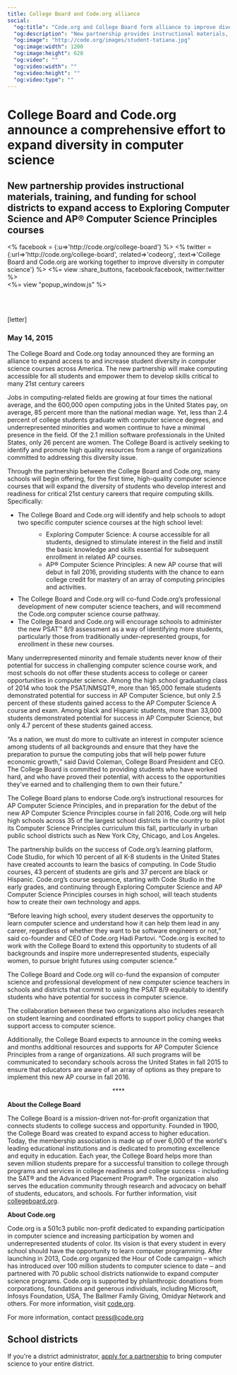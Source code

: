 ```yaml
---
title: College Board and Code.org alliance
social:
  "og:title": "Code.org and College Board form alliance to improve diversity in computer science"
  "og:description": "New partnership provides instructional materials, training, and funding for school districts to expand computer science."
  "og:image": "http://code.org/images/student-tatiana.jpg"
  "og:image:width": 1200
  "og:image:height": 628
  "og:video": ""
  "og:video:width": ""
  "og:video:height": ""
  "og:video:type": ""
---
```


# College Board and Code.org announce a comprehensive effort to expand diversity in computer science


## New partnership provides instructional materials, training, and funding for school districts to expand access to Exploring Computer Science and AP® Computer Science Principles courses



<div style="float: left;">
<% facebook = {:u=>'http://code.org/college-board'} %>
<% twitter = {:url=>'http://code.org/college-board', :related=>'codeorg', :text=>'College Board and Code.org are working together to improve diversity in computer science'} %>
<%= view :share_buttons, facebook:facebook, twitter:twitter %>
</div>

<%= view "popup_window.js" %>

<br style="clear: both;">

<br />

[letter]

### May 14, 2015 

The College Board and Code.org today announced they are forming an alliance to expand access to and increase student diversity in computer science courses across America. The new partnership will make computing accessible for all students and empower them to develop skills critical to many 21st century careers

Jobs in computing-related fields are growing at four times the national average, and the 600,000 open computing jobs in the United States pay, on average, 85 percent more than the national median wage. Yet, less than 2.4 percent of college students graduate with computer science degrees, and underrepresented minorities and women continue to have a minimal presence in the field. Of the 2.1 million software professionals in the United States, only 26 percent are women. The College Board is actively seeking to identify and promote high quality resources from a range of organizations committed to addressing this diversity issue. 

Through the partnership between the College Board and Code.org, many schools will begin offering, for the first time, high-quality computer science courses that will expand the diversity of students who develop interest and readiness for critical 21st century careers that require computing skills. Specifically:

<ul>
<li>The College Board and Code.org will identify and help schools to adopt two specific computer science courses at the high school level:</li>
<ul style="margin:10px; margin-left:40px">
<li>Exploring Computer Science: A course accessible for all students, designed to stimulate interest in the field and instill the basic knowledge and skills essential for subsequent enrollment in related AP courses.</li>
<li>AP® Computer Science Principles: A new AP course that will debut in fall 2016, providing students with the chance to earn college credit for mastery of an array of computing principles and activities.</li></ul>
<li>The College Board and Code.org will co-fund Code.org’s professional development of new computer science teachers, and will recommend the Code.org computer science course pathway.</li>
<li>The College Board and Code.org will encourage schools to administer the new PSAT™ 8/9 assessment as a way of identifying more students, particularly those from traditionally under-represented groups, for enrollment in these new courses.</li> 
</ul>

  
Many underrepresented minority and female students never know of their potential for success in challenging computer science course work, and most schools do not offer these students access to college or career opportunities in computer science. Among the high school graduating class of 2014 who took the PSAT/NMSQT®, more than 165,000 female students demonstrated potential for success in AP Computer Science, but only 2.5 percent of these students gained access to the AP Computer Science A course and exam. Among black and Hispanic students, more than 33,000 students demonstrated potential for success in AP Computer Science, but only 4.7 percent of these students gained access.

“As a nation, we must do more to cultivate an interest in computer science among students of all backgrounds and ensure that they have the preparation to pursue the computing jobs that will help power future economic growth,” said David Coleman, College Board President and CEO. The College Board is committed to providing students who have worked hard, and who have proved their potential, with access to the opportunities they’ve earned and to challenging them to own their future.” 

The College Board plans to endorse Code.org’s instructional resources for AP Computer Science Principles, and in preparation for the debut of the new AP Computer Science Principles course in fall 2016, Code.org will help high schools across 35 of the largest school districts in the country to pilot its  Computer Science Principles curriculum this fall, particularly in urban public school districts such as New York City, Chicago, and Los Angeles. 

The partnership builds on the success of Code.org’s learning platform, Code Studio, for which 10 percent of all K-8 students in the United States have created accounts to learn the basics of computing. In Code Studio courses, 43 percent of students are girls and 37 percent are black or Hispanic. Code.org’s course sequence, starting with Code Studio in the early grades, and continuing through Exploring Computer Science and AP Computer Science Principles courses in high school, will teach students how to create their own technology and apps. 

“Before leaving high school, every student deserves the opportunity to learn computer science and understand how it can help them lead in any career, regardless of whether they want to be software engineers or not,” said co-founder and CEO of Code.org Hadi Partovi. “Code.org is excited to work with the College Board to extend this opportunity to students of all backgrounds and inspire more underrepresented students, especially women, to pursue bright futures using computer science.”

The College Board and Code.org will co-fund the expansion of computer science and professional development of new computer science teachers in schools and districts that commit to using the PSAT 8/9 equitably to identify students who have potential for success in computer science. 

The collaboration between these two organizations also includes research on student learning and coordinated efforts to support policy changes that support access to computer science.

Additionally, the College Board expects to announce in the coming weeks and months additional resources and supports for AP Computer Science Principles from a range of organizations. All such programs will be communicated to secondary schools across the United States in fall 2015 to ensure that educators are aware of an array of options as they prepare to implement this new AP course in fall 2016.

<center>****</center>

**About the College Board**

The College Board is a mission-driven not-for-profit organization that connects students to college success and opportunity. Founded in 1900, the College Board was created to expand access to higher education. Today, the membership association is made up of over 6,000 of the world's leading educational institutions and is dedicated to promoting excellence and equity in education. Each year, the College Board helps more than seven million students prepare for a successful transition to college through programs and services in college readiness and college success - including the SAT® and the Advanced Placement Program®. The organization also serves the education community through research and advocacy on behalf of students, educators, and schools. For further information, visit [collegeboard.org](https://www.collegeboard.org).

**About Code.org**

Code.org is a 501c3 public non-profit dedicated to expanding participation in computer science and increasing participation by women and underrepresented students of color. Its vision is that every student in every school should have the opportunity to learn computer programming. After launching in 2013, Code.org organized the Hour of Code campaign – which has introduced over 100 million students to computer science to date – and partnered with 70 public school districts nationwide to expand computer science programs. Code.org is supported by philanthropic donations from corporations, foundations and generous individuals, including Microsoft, Infosys Foundation, USA, The Ballmer Family Giving, Omidyar Network and others. For more information, visit [code.org](/).

For more information, contact <a href="mailto:press@code.org">press@code.org</a>

## School districts
 
If you're a district administrator, [apply for a partnership](http://code.org/educate/districts) to bring computer science to your entire district.


